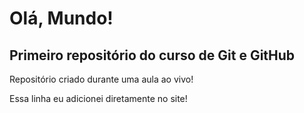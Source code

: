 # Olá, Mundo!

## Primeiro repositório do curso de **Git e GitHub**

Repositório criado durante uma aula ao vivo!

Essa linha eu adicionei diretamente no site!
